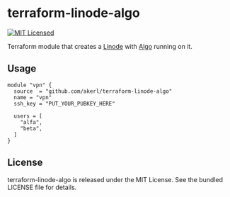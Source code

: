 terraform-linode-algo
=========

[![MIT Licensed](https://img.shields.io/badge/license-MIT-green.svg)](https://tldrlegal.com/license/mit-license)

Terraform module that creates a [Linode](https://linode.com) with [Algo](https://github.com/trailofbits/algo) running on it.

## Usage

```
module "vpn" {
  source  = "github.com/akerl/terraform-linode-algo"
  name = "vpn"
  ssh_key = "PUT_YOUR_PUBKEY_HERE"

  users = [
    "alfa",
    "beta",
  ]
}
```

## License

terraform-linode-algo is released under the MIT License. See the bundled LICENSE file for details.

